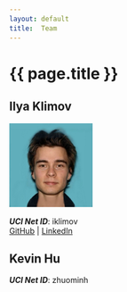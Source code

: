 ```yaml
---
layout: default
title:  Team
---
```


# {{ page.title }}


## Ilya Klimov
<img src="./res/Ilya_Klimov.jpg" alt="Ilya KLimov Picture" width="150" height="150">  

***UCI Net ID***: iklimov  
[GitHub](https://github.com/ilya2000klimov) | [LinkedIn](https://www.linkedin.com/in/Ilya2K)  


## Kevin Hu
***UCI Net ID***: zhuominh

<!-- ## USER 3
***UCI Net ID***: ucinetid3 -->
